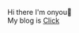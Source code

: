 Hi there I'm onyou👋  
My blog is [Click](https://onyoujeong.netlify.app/)  


<!--
## Onyou Jeong 정온유
Back-end Programmer

### I do
✔**Java**
✔**Servlet/JSP**
✔**Spring**
✔**Oracle**
✔**HTML/CSS**
✔**JavaScript**

### Contact me
Email|jonyou0601@gmail.com
Resume(Korean) |[Notion Resume]()
Here are some ideas to get you started:
I’m currently learning web development.💻  
- 🔭 I’m currently working on ...
- 🌱 I’m currently learning ...
- 👯 I’m looking to collaborate on ...
- 🤔 I’m looking for help with ...
- 💬 Ask me about ...
- 📫 How to reach me: ...
- 😄 Pronouns: ...
- ⚡ Fun fact: ...


📑 onyou's dev log
👉 알고리즘 풀이 저장소: https://.github.io/
👉 TIL 블로그: https://velog.io/
-->
